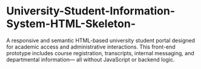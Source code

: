 # University-Student-Information-System-HTML-Skeleton-
A responsive and semantic HTML-based university student portal designed for academic access and administrative interactions. This front-end prototype includes course registration, transcripts, internal messaging, and departmental information— all without JavaScript or backend logic.
